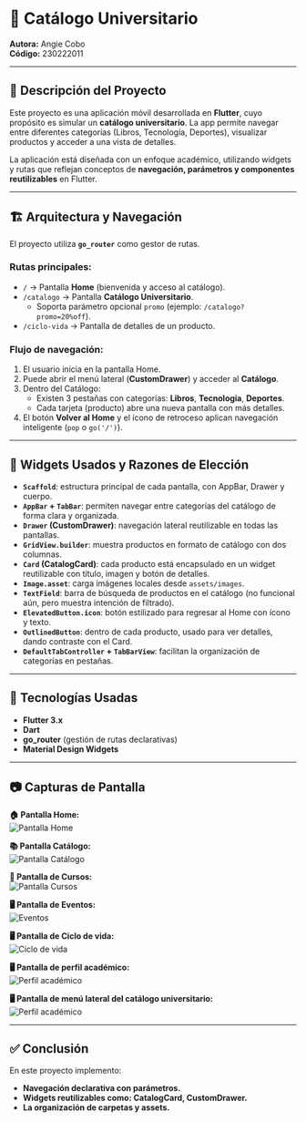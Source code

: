 # 📘 Catálogo Universitario  
**Autora:** Angie Cobo  
**Código:** 230222011  

---

## 📖 Descripción del Proyecto  
Este proyecto es una aplicación móvil desarrollada en **Flutter**, cuyo propósito es simular un **catálogo universitario**. La app permite navegar entre diferentes categorías (Libros, Tecnología, Deportes), visualizar productos y acceder a una vista de detalles.  

La aplicación está diseñada con un enfoque académico, utilizando widgets y rutas que reflejan conceptos de **navegación, parámetros y componentes reutilizables** en Flutter.  

---

## 🏗️ Arquitectura y Navegación  

El proyecto utiliza **`go_router`** como gestor de rutas.  

### Rutas principales:
- `/` → Pantalla **Home** (bienvenida y acceso al catálogo).  
- `/catalogo` → Pantalla **Catálogo Universitario**.  
  - Soporta parámetro opcional `promo` (ejemplo: `/catalogo?promo=20%off`).  
- `/ciclo-vida` → Pantalla de detalles de un producto.  

### Flujo de navegación:
1. El usuario inicia en la pantalla Home.  
2. Puede abrir el menú lateral (**CustomDrawer**) y acceder al **Catálogo**.  
3. Dentro del Catálogo:
   - Existen 3 pestañas con categorías: **Libros**, **Tecnología**, **Deportes**.  
   - Cada tarjeta (producto) abre una nueva pantalla con más detalles.  
4. El botón **Volver al Home** y el ícono de retroceso aplican navegación inteligente (`pop` o `go('/')`).  

---

## 🧩 Widgets Usados y Razones de Elección  

- **`Scaffold`**: estructura principal de cada pantalla, con AppBar, Drawer y cuerpo.  
- **`AppBar` + `TabBar`**: permiten navegar entre categorías del catálogo de forma clara y organizada.  
- **`Drawer` (CustomDrawer)**: navegación lateral reutilizable en todas las pantallas.  
- **`GridView.builder`**: muestra productos en formato de catálogo con dos columnas.  
- **`Card` (CatalogCard)**: cada producto está encapsulado en un widget reutilizable con título, imagen y botón de detalles.  
- **`Image.asset`**: carga imágenes locales desde `assets/images`.  
- **`TextField`**: barra de búsqueda de productos en el catálogo (no funcional aún, pero muestra intención de filtrado).  
- **`ElevatedButton.icon`**: botón estilizado para regresar al Home con ícono y texto.  
- **`OutlinedButton`**: dentro de cada producto, usado para ver detalles, dando contraste con el Card.  
- **`DefaultTabController` + `TabBarView`**: facilitan la organización de categorías en pestañas.  

---

## 🚀 Tecnologías Usadas  

- **Flutter 3.x**  
- **Dart**  
- **go_router** (gestión de rutas declarativas)  
- **Material Design Widgets**  

---

## 📷 Capturas de Pantalla  

**🏠 Pantalla Home:**  
![Pantalla Home](assets/capturas/Captura3.jpg)

**📚 Pantalla Catálogo:**  
![Pantalla Catálogo](assets/capturas/Captura4.jpg)

**📄 Pantalla de Cursos:**  
![Pantalla Cursos](assets/capturas/Captura5.jpg)

**🖥️ Pantalla de Eventos:**  
![Eventos](assets/capturas/Captura6.jpg)

**🖥️ Pantalla de Ciclo de vida:**  
![Ciclo de vida](assets/capturas/Captura7.jpg)

**🖥️ Pantalla de perfil académico:**  
![Perfil académico](assets/capturas/Captura8.jpg)

**🖥️ Pantalla de menú lateral del catálogo universitario:**  
![Perfil académico](assets/capturas/Captura9.jpg)

---

## ✅ Conclusión  

En este proyecto implemento:  
- **Navegación declarativa con parámetros.**  
- **Widgets reutilizables como: CatalogCard, CustomDrawer.**  
- **La organización de carpetas y assets.**  


